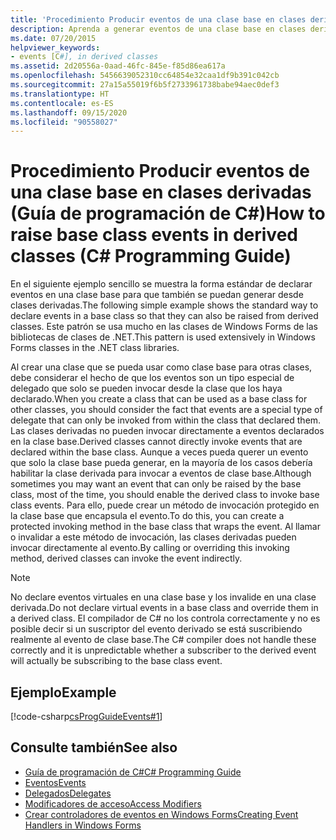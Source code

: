 ```yaml
---
title: 'Procedimiento Producir eventos de una clase base en clases derivadas: Guía de programación de C#'
description: Aprenda a generar eventos de una clase base en clases derivadas. Vea un ejemplo de código y examine los recursos adicionales disponibles.
ms.date: 07/20/2015
helpviewer_keywords:
- events [C#], in derived classes
ms.assetid: 2d20556a-0aad-46fc-845e-f85d86ea617a
ms.openlocfilehash: 5456639052310cc64854e32caa1df9b391c042cb
ms.sourcegitcommit: 27a15a55019f6b5f2733961738babe94aec0def3
ms.translationtype: HT
ms.contentlocale: es-ES
ms.lasthandoff: 09/15/2020
ms.locfileid: "90558027"
---
```

# <a name="how-to-raise-base-class-events-in-derived-classes-c-programming-guide"></a><span data-ttu-id="15325-104">Procedimiento Producir eventos de una clase base en clases derivadas (Guía de programación de C#)</span><span class="sxs-lookup"><span data-stu-id="15325-104">How to raise base class events in derived classes (C# Programming Guide)</span></span>
<span data-ttu-id="15325-105">En el siguiente ejemplo sencillo se muestra la forma estándar de declarar eventos en una clase base para que también se puedan generar desde clases derivadas.</span><span class="sxs-lookup"><span data-stu-id="15325-105">The following simple example shows the standard way to declare events in a base class so that they can also be raised from derived classes.</span></span> <span data-ttu-id="15325-106">Este patrón se usa mucho en las clases de Windows Forms de las bibliotecas de clases de .NET.</span><span class="sxs-lookup"><span data-stu-id="15325-106">This pattern is used extensively in Windows Forms classes in the .NET class libraries.</span></span>  
  
 <span data-ttu-id="15325-107">Al crear una clase que se pueda usar como clase base para otras clases, debe considerar el hecho de que los eventos son un tipo especial de delegado que solo se pueden invocar desde la clase que los haya declarado.</span><span class="sxs-lookup"><span data-stu-id="15325-107">When you create a class that can be used as a base class for other classes, you should consider the fact that events are a special type of delegate that can only be invoked from within the class that declared them.</span></span> <span data-ttu-id="15325-108">Las clases derivadas no pueden invocar directamente a eventos declarados en la clase base.</span><span class="sxs-lookup"><span data-stu-id="15325-108">Derived classes cannot directly invoke events that are declared within the base class.</span></span> <span data-ttu-id="15325-109">Aunque a veces pueda querer un evento que solo la clase base pueda generar, en la mayoría de los casos debería habilitar la clase derivada para invocar a eventos de clase base.</span><span class="sxs-lookup"><span data-stu-id="15325-109">Although sometimes you may want an event that can only be raised by the base class, most of the time, you should enable the derived class to invoke base class events.</span></span> <span data-ttu-id="15325-110">Para ello, puede crear un método de invocación protegido en la clase base que encapsula el evento.</span><span class="sxs-lookup"><span data-stu-id="15325-110">To do this, you can create a protected invoking method in the base class that wraps the event.</span></span> <span data-ttu-id="15325-111">Al llamar o invalidar a este método de invocación, las clases derivadas pueden invocar directamente al evento.</span><span class="sxs-lookup"><span data-stu-id="15325-111">By calling or overriding this invoking method, derived classes can invoke the event indirectly.</span></span>  
  
> [!NOTE]
> <span data-ttu-id="15325-112">No declare eventos virtuales en una clase base y los invalide en una clase derivada.</span><span class="sxs-lookup"><span data-stu-id="15325-112">Do not declare virtual events in a base class and override them in a derived class.</span></span> <span data-ttu-id="15325-113">El compilador de C# no los controla correctamente y no es posible decir si un suscriptor del evento derivado se está suscribiendo realmente al evento de clase base.</span><span class="sxs-lookup"><span data-stu-id="15325-113">The C# compiler does not handle these correctly and it is unpredictable whether a subscriber to the derived event will actually be subscribing to the base class event.</span></span>  
  
## <a name="example"></a><span data-ttu-id="15325-114">Ejemplo</span><span class="sxs-lookup"><span data-stu-id="15325-114">Example</span></span>  
 [!code-csharp[csProgGuideEvents#1](~/samples/snippets/csharp/VS_Snippets_VBCSharp/csProgGuideEvents/CS/Events.cs#1)]  
  
## <a name="see-also"></a><span data-ttu-id="15325-115">Consulte también</span><span class="sxs-lookup"><span data-stu-id="15325-115">See also</span></span>

- [<span data-ttu-id="15325-116">Guía de programación de C#</span><span class="sxs-lookup"><span data-stu-id="15325-116">C# Programming Guide</span></span>](../index.md)
- [<span data-ttu-id="15325-117">Eventos</span><span class="sxs-lookup"><span data-stu-id="15325-117">Events</span></span>](./index.md)
- [<span data-ttu-id="15325-118">Delegados</span><span class="sxs-lookup"><span data-stu-id="15325-118">Delegates</span></span>](../delegates/index.md)
- [<span data-ttu-id="15325-119">Modificadores de acceso</span><span class="sxs-lookup"><span data-stu-id="15325-119">Access Modifiers</span></span>](../classes-and-structs/access-modifiers.md)
- [<span data-ttu-id="15325-120">Crear controladores de eventos en Windows Forms</span><span class="sxs-lookup"><span data-stu-id="15325-120">Creating Event Handlers in Windows Forms</span></span>](/dotnet/desktop/winforms/creating-event-handlers-in-windows-forms)
